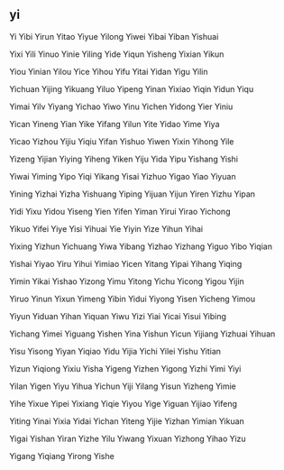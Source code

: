 yi
---

Yi Yibi Yirun Yitao Yiyue Yilong Yiwei Yibai Yiban Yishuai

Yixi Yili Yinuo Yinie Yiling Yide Yiqun Yisheng Yixian Yikun

Yiou Yinian Yilou Yice Yihou Yifu Yitai Yidan Yigu Yilin

Yichuan Yijing Yikuang Yiluo Yipeng Yinan Yixiao Yiqin Yidun Yiqu

Yimai Yilv Yiyang Yichao Yiwo Yinu Yichen Yidong Yier Yiniu

Yican Yineng Yian Yike Yifang Yilun Yite Yidao Yime Yiya

Yicao Yizhou Yijiu Yiqiu Yifan Yishuo Yiwen Yixin Yihong Yile

Yizeng Yijian Yiying Yiheng Yiken Yiju Yida Yipu Yishang Yishi

Yiwai Yiming Yipo Yiqi Yikang Yisai Yizhuo Yigao Yiao Yiyuan

Yining Yizhai Yizha Yishuang Yiping Yijuan Yijun Yiren Yizhu Yipan

Yidi Yixu Yidou Yiseng Yien Yifen Yiman Yirui Yirao Yichong

Yikuo Yifei Yiye Yisi Yihuai Yie Yiyin Yize Yihun Yihai

Yixing Yizhun Yichuang Yiwa Yibang Yizhao Yizhang Yiguo Yibo   Yiqian

Yishai Yiyao Yiru Yihui Yimiao Yicen Yitang Yipai Yihang Yiqing

Yimin Yikai Yishao Yizong Yimu Yitong Yichu Yicong Yigou Yijin

Yiruo Yinun Yixun Yimeng Yibin Yidui Yiyong Yisen Yicheng Yimou

Yiyun Yiduan Yihan Yiquan Yiwu Yizi Yiai Yicai Yisui Yibing

Yichang Yimei Yiguang Yishen Yina Yishun Yicun Yijiang Yizhuai Yihuan

Yisu Yisong Yiyan Yiqiao Yidu Yijia Yichi Yilei Yishu Yitian

Yizun Yiqiong Yixiu Yisha Yigeng Yizhen Yigong Yizhi Yimi Yiyi

Yilan Yigen Yiyu Yihua Yichun Yiji Yilang Yisun Yizheng Yimie

Yihe Yixue Yipei Yixiang Yiqie Yiyou Yige Yiguan Yijiao Yifeng

Yiting Yinai Yixia Yidai Yichan Yiteng Yijie Yizhan Yimian Yikuan

Yigai Yishan Yiran Yizhe Yilu Yiwang Yixuan Yizhong Yihao Yizu

Yigang Yiqiang Yirong Yishe 